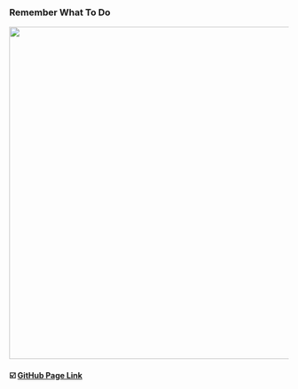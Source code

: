 ### Remember What To Do

<img src=https://raw.githubusercontent.com/yhuj79/ToDo_List/master/image/thumbnail_3.PNG width=600>

#### :ballot_box_with_check: [GitHub Page Link](https://yhuj79.github.io/ToDo_List/)
